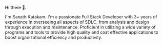 Hi there 👋. 

I'm Sanath Katakam. I'm a passionate Full Stack Developer with 3+ years of experience in overseeing all aspects of SDLC, from analysis and design through execution and maintenance. Proficient in utilizing a wide variety of programs and tools to provide high quality and cost effective applications to boost organizational efficiency and productivity.
